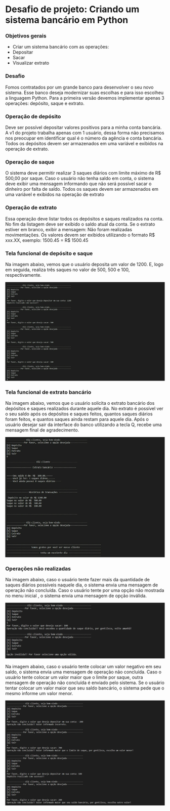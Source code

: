 # Desafio de projeto: Criando um sistema bancário em Python

### Objetivos gerais

- Criar um sistema bancário com as operações:
- Depositar
- Sacar
- Visualizar extrato

### Desafio

Fomos contratados por um grande banco para desenvolver o seu novo sistema. Esse banco deseja modernizar suas escolhas e para isso escolheu a linguagem Python.
Para a primeira versão devemos implementar apenas 3 operações: depósito, saque e extrato.

### Operação de depósito

Deve ser possível depositar valores positivos para a minha conta bancária.
A v1 do projeto trabalha apenas com 1 usuário, dessa forma não precisamos nos preocupar em identificar qual é o número da agência e conta bancária.
Todos os depósitos devem ser armazenados em uma variável e exibidos na operação de extrato.

### Operação de saque

O sistema deve permitir realizar 3 saques diários com limite máximo de R$ 500,00 por saque.
Caso o usuário não tenha saldo em conta, o sistema deve exibir uma mensagem informando que não será possível sacar o dinheiro por falta de saldo.
Todos os saques devem ser armazenados em uma variável e exibidos na operação de extrato

### Operação de extrato

Essa operação deve listar todos os depósitos e saques realizados na conta.
No fim da listagem deve ser exibido o saldo atual da conta. Se o extrato estiver em branco, exibir a mensagem: Não foram realizadas movimentações.
Os valores devem ser exibidos utilizando o formato R$ xxx.XX, exemplo:
1500.45 = R$ 1500.45

### Tela funcional de depósito e saque

Na imagem abaixo, vemos que o usuário deposita um valor de 1200. E, logo em seguida, realiza três saques no valor de 500, 500 e 100, respectivamente.

![Alt text](./Deposito_saque.png "Tela funcional de depósito e saque")

### Tela funcional de extrato bancário

Na imagem abaixo, vemos que o usuário solicita o extrato bancário dos depósitos e saques realizados durante aquele dia.
No extrato é possível ver o seu saldo após os depósitos e saques feitos, quantos saques diários foram feitos, e quantos saques ainda restam para aquele dia.
Após o usuário desejar sair da interface do banco utilizando a tecla Q, recebe uma mensagem final de agradecimento.

![Alt text](./extrato.png "Tela funcional de extrato bancário")

### Operações não realizadas

Na imagem abaixo, caso o usuário tente fazer mais da quantidade de saques diários possíveis naquele dia, o sistema envia uma mensagem de operação não concluída.
Caso o usuário tente por uma opção não mostrada no menu inicial , o sistema envia uma mensagem de opção inválida.

![Alt  text](./Erro2.png "Operações não realizadas")

Na imagem abaixo, caso o usuário tente colocar um valor negativo em seu saldo, o sistema envia uma mensagem de operação não concluída.
Caso o usuário tente colocar um valor maior que o limite por saque, outra mensagem de operação não concluída é enviado pelo sistema.
Se o usuário tentar colocar um valor maior que seu saldo bancário, o sistema pede que o mesmo informe um valor menor.

![Alt text](./Erro1.png "Operações não realizadas")
